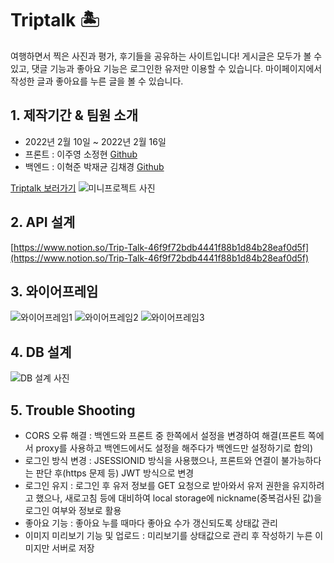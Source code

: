 # Triptalk 🏝️
여행하면서 찍은 사진과 평가, 후기들을 공유하는 사이트입니다!
게시글은 모두가 볼 수 있고, 댓글 기능과 좋아요 기능은 로그인한 유저만 이용할 수 있습니다.
마이페이지에서 작성한 글과 좋아요를 누른 글을 볼 수 있습니다.


## 1. 제작기간 & 팀원 소개
- 2022년 2월 10일 ~ 2022년 2월 16일
- 프론트 : 이주영 소정현 [Github](https://github.com/jyi3479/mini-project-front)
- 백엔드 : 이혁준 박재균 김채경 [Github](https://github.com/KimCG1130/miniproject)

[Triptalk 보러가기](http://triptalk.com.s3-website.ap-northeast-2.amazonaws.com)
![미니프로젝트 사진](https://user-images.githubusercontent.com/94282246/154506847-ca0ca7ff-983b-4843-99e3-0350ad2ba70f.png)

## 2. API 설계
[https://www.notion.so/Trip-Talk-46f9f72bdb4441f88b1d84b28eaf0d5f](https://www.notion.so/Trip-Talk-46f9f72bdb4441f88b1d84b28eaf0d5f)


## 3. 와이어프레임

![와이어프레임1](https://user-images.githubusercontent.com/94282246/154503570-98cb1d44-f181-4159-b0a7-b7417e89c109.png)
![와이어프레임2](https://user-images.githubusercontent.com/94282246/154503578-6e11ef2c-0740-4f90-84c2-d58f2c191a02.png)
![와이어프레임3](https://user-images.githubusercontent.com/94282246/154503581-c70e9f3b-f2a7-4fb1-89d6-9d83b1dd7a18.png)


## 4. DB 설계
![DB 설계 사진](https://user-images.githubusercontent.com/94282246/154505490-fd284620-5cee-4177-95ed-aa34151c9de4.png)


## 5. Trouble Shooting
- CORS 오류 해결 : 백엔드와 프론트 중 한쪽에서 설정을 변경하여 해결(프론트 쪽에서 proxy를 사용하고 백엔드에서도 설정을 해주다가 백엔드만 설정하기로 합의)
- 로그인 방식 변경 : JSESSIONID 방식을 사용했으나, 프론트와 연결이 불가능하다는 판단 후(https 문제 등) JWT 방식으로 변경
- 로그인 유지 : 로그인 후 유저 정보를 GET 요청으로 받아와서 유저 권한을 유지하려고 했으나, 새로고침 등에 대비하여 local storage에 nickname(중복검사된 값)을 로그인 여부와 정보로 활용
- 좋아요 기능 : 좋아요 누를 때마다 좋아요 수가 갱신되도록 상태값 관리
- 이미지 미리보기 기능 및 업로드 : 미리보기를 상태값으로 관리 후 작성하기 누른 이미지만 서버로 저장



